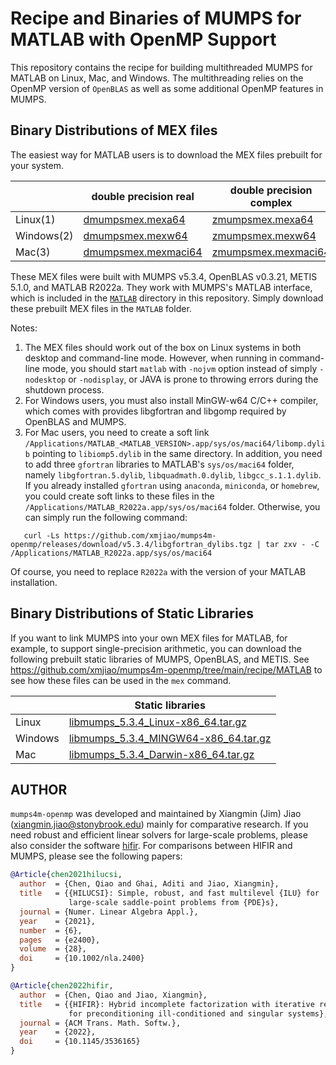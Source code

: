 # Recipe and Binaries of MUMPS for MATLAB with OpenMP Support

This repository contains the recipe for building multithreaded MUMPS for MATLAB on Linux, Mac, and
Windows. The multithreading relies on the OpenMP version of `OpenBLAS` as well as some
additional OpenMP features in MUMPS.

## Binary Distributions of MEX files
The easiest way for MATLAB users is to download the MEX files prebuilt for your system.

|        | double precision real | double precision complex   |
|--------|-----------------------|----------------------------|
|Linux(1)   | [dmumpsmex.mexa64](https://github.com/xmjiao/mumps4m-openmp/releases/download/v5.3.4/dmumpsmex.mexa64) | [zmumpsmex.mexa64](https://github.com/xmjiao/mumps4m-openmp/releases/download/v5.3.4/zmumpsmex.mexa64)
|Windows(2) | [dmumpsmex.mexw64](https://github.com/xmjiao/mumps4m-openmp/releases/download/v5.3.4/dmumpsmex.mexw64) | [zmumpsmex.mexw64](https://github.com/xmjiao/mumps4m-openmp/releases/download/v5.3.4/zmumpsmex.mexw64)
|Mac(3)     | [dmumpsmex.mexmaci64](https://github.com/xmjiao/mumps4m-openmp/releases/download/v5.3.4/dmumpsmex.mexmaci64) | [zmumpsmex.mexmaci64](https://github.com/xmjiao/mumps4m-openmp/releases/download/v5.3.4/zmumpsmex.mexmaci64)


These MEX files were built with MUMPS v5.3.4, OpenBLAS v0.3.21, METIS 5.1.0, and MATLAB R2022a. They
work with MUMPS's MATLAB interface, which is included in the [`MATLAB`](https://github.com/xmjiao/mumps4m-openmp/tree/main/MATLAB) directory in this repository.
Simply download these prebuilt MEX files in the `MATLAB` folder.

Notes:
1. The MEX files should work out of the box on Linux systems in both desktop and command-line mode.
However, when running in command-line mode, you should start `matlab` with `-nojvm` option instead
of simply `-nodesktop` or `-nodisplay`, or JAVA is prone to throwing errors during the shutdown process.
2. For Windows users, you must also install MinGW-w64 C/C++ compiler, which comes
   with provides libgfortran and libgomp required by OpenBLAS and MUMPS.
3. For Mac users, you need to create a soft link `/Applications/MATLAB_<MATLAB_VERSION>.app/sys/os/maci64/libomp.dylib` pointing to `libiomp5.dylib` in the same directory. In addition, you need to add three `gfortran` libraries to MATLAB's `sys/os/maci64` folder, namely `libgfortran.5.dylib`, `libquadmath.0.dylib`, `libgcc_s.1.1.dylib`. If you already installed `gfortran` using `anaconda`, `miniconda`, or `homebrew`, you could create soft links to these files in the `/Applications/MATLAB_R2022a.app/sys/os/maci64` folder. Otherwise, you can simply run the following command:
```shell
   curl -Ls https://github.com/xmjiao/mumps4m-openmp/releases/download/v5.3.4/libgfortran_dylibs.tgz | tar zxv - -C /Applications/MATLAB_R2022a.app/sys/os/maci64
```
Of course, you need to replace `R2022a` with the version of your MATLAB installation.


## Binary Distributions of Static Libraries

If you want to link MUMPS into your own MEX files for MATLAB, for example, to
support single-precision arithmetic, you can download the following prebuilt
static libraries of MUMPS, OpenBLAS, and METIS.
See https://github.com/xmjiao/mumps4m-openmp/tree/main/recipe/MATLAB to see how these files can be used in the `mex` command.

|        | Static libraries |
|--------|---------------------------------------------------|
|Linux   | [libmumps_5.3.4_Linux-x86_64.tar.gz](https://github.com/xmjiao/mumps4m-openmp/releases/download/v5.3.4/libmumps_5.3.4_Linux-x86_64.tar.gz)
|Windows | [libmumps_5.3.4_MINGW64-x86_64.tar.gz](https://github.com/xmjiao/mumps4m-openmp/releases/download/v5.3.4/libmumps_5.3.4_MINGW64-x86_64.tar.gz)
|Mac     | [libmumps_5.3.4_Darwin-x86_64.tar.gz](https://github.com/xmjiao/mumps4m-openmp/releases/download/v5.3.4/libmumps_5.3.4_Darwin-x86_64.tar.gz)

## AUTHOR
`mumps4m-openmp` was developed and maintained by Xiangmin (Jim) Jiao (xiangmin.jiao@stonybrook.edu) mainly for comparative research. If you need robust and efficient linear solvers for large-scale problems, please also consider the software
[hifir](https://github.com/hifirworks/hifir). For comparisons between HIFIR and MUMPS, please see the following papers:

```bibtex
@Article{chen2021hilucsi,
  author  = {Chen, Qiao and Ghai, Aditi and Jiao, Xiangmin},
  title   = {{HILUCSI}: Simple, robust, and fast multilevel {ILU} for
             large-scale saddle-point problems from {PDE}s},
  journal = {Numer. Linear Algebra Appl.},
  year    = {2021},
  number  = {6},
  pages   = {e2400},
  volume  = {28},
  doi     = {10.1002/nla.2400}
}
```

```bibtex
@Article{chen2022hifir,
  author  = {Chen, Qiao and Jiao, Xiangmin},
  title   = {{HIFIR}: Hybrid incomplete factorization with iterative refinement
             for preconditioning ill-conditioned and singular systems},
  journal = {ACM Trans. Math. Softw.},
  year    = {2022},
  doi     = {10.1145/3536165}
}
```
